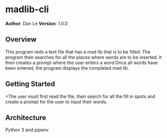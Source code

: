 # madlib-cli
**Author**: Dan Le
**Version**: 1.0.0 

## Overview
This program reds a text file that has a mad lib that is to be filled. The program then searches for all the places where words are to be inserted. It then creates a prompt where the user enters a word.Once all words have been entered, the program displays the completed mad lib.
## Getting Started
<The user must first read the file, then search for all the fill in spots and create a prompt for the user to input their words.

## Architecture
Python 3 and pipenv

